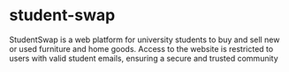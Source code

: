 # student-swap
StudentSwap is a web platform for university students to buy and sell new or used furniture and home goods. Access to the website is restricted to users with valid student emails, ensuring a secure and trusted community
